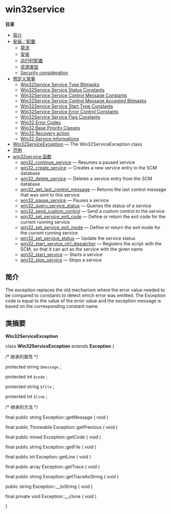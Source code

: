 win32service
============

**目录**

-   [简介](/intro/win32service.html)
-   [安装／配置](/win32service/setup.html)
    -   [需求](/win32service/setup.html#需求)
    -   [安装](/win32service/setup.html#安装)
    -   [运行时配置](/win32service/setup.html#运行时配置)
    -   [资源类型](/win32service/setup.html#资源类型)
    -   [Security
        consideration](/win32service/setup.html#Security%20consideration)
-   [预定义常量](/win32service/constants.html)
    -   [Win32Service Service Type
        Bitmasks](/win32service/constants.html#Win32Service%20Service%20Type%20Bitmasks)
    -   [Win32Service Service Status
        Constants](/win32service/constants.html#Win32Service%20Service%20Status%20Constants)
    -   [Win32Service Service Control Message
        Constants](/win32service/constants.html#Win32Service%20Service%20Control%20Message%20Constants)
    -   [Win32Service Service Control Message Accepted
        Bitmasks](/win32service/constants.html#Win32Service%20Service%20Control%20Message%20Accepted%20Bitmasks)
    -   [Win32Service Service Start Type
        Constants](/win32service/constants.html#Win32Service%20Service%20Start%20Type%20Constants)
    -   [Win32Service Service Error Control
        Constants](/win32service/constants.html#Win32Service%20Service%20Error%20Control%20Constants)
    -   [Win32Service Service Flag
        Constants](/win32service/constants.html#Win32Service%20Service%20Flag%20Constants)
    -   [Win32 Error
        Codes](/win32service/constants.html#Win32%20Error%20Codes)
    -   [Win32 Base Priority
        Classes](/win32service/constants.html#Win32%20Base%20Priority%20Classes)
    -   [Win32 Recovery
        action](/win32service/constants.html#Win32%20Recovery%20action)
    -   [Win32 Service
        informations](/win32service/constants.html#Win32%20Service%20informations)
-   [Win32ServiceException](/class/win32serviceexception.html) — The
    Win32ServiceException class
-   [范例](/win32service/examples.html)
-   [win32service 函数](/ref/win32service.html)
    -   [win32\_continue\_service](/ref/win32service.html#win32_continue_service)
        — Resumes a paused service
    -   [win32\_create\_service](/ref/win32service.html#win32_create_service)
        — Creates a new service entry in the SCM database
    -   [win32\_delete\_service](/ref/win32service.html#win32_delete_service)
        — Deletes a service entry from the SCM database
    -   [win32\_get\_last\_control\_message](/ref/win32service.html#win32_get_last_control_message)
        — Returns the last control message that was sent to this service
    -   [win32\_pause\_service](/ref/win32service.html#win32_pause_service)
        — Pauses a service
    -   [win32\_query\_service\_status](/ref/win32service.html#win32_query_service_status)
        — Queries the status of a service
    -   [win32\_send\_custom\_control](/ref/win32service.html#win32_send_custom_control)
        — Send a custom control to the service
    -   [win32\_set\_service\_exit\_code](/ref/win32service.html#win32_set_service_exit_code)
        — Define or return the exit code for the current running service
    -   [win32\_set\_service\_exit\_mode](/ref/win32service.html#win32_set_service_exit_mode)
        — Define or return the exit mode for the current running service
    -   [win32\_set\_service\_status](/ref/win32service.html#win32_set_service_status)
        — Update the service status
    -   [win32\_start\_service\_ctrl\_dispatcher](/ref/win32service.html#win32_start_service_ctrl_dispatcher)
        — Registers the script with the SCM, so that it can act as the
        service with the given name
    -   [win32\_start\_service](/ref/win32service.html#win32_start_service)
        — Starts a service
    -   [win32\_stop\_service](/ref/win32service.html#win32_stop_service)
        — Stops a service

简介
----

The exception replaces the old mechanism where the error value needed to
be compared to constants to detect which error was emitted. The
Exception code is equal to the value of the error value and the
exception message is based on the corresponding constant name.

类摘要
------

**Win32ServiceException**

<span class="ooclass"> class **Win32ServiceException** </span> <span
class="ooclass"> <span class="modifier">extends</span> **Exception**
</span> {

/\* 继承的属性 \*/

<span class="modifier">protected</span> <span class="type">string</span>
`$message` ;

<span class="modifier">protected</span> <span class="type">int</span>
`$code` ;

<span class="modifier">protected</span> <span class="type">string</span>
`$file` ;

<span class="modifier">protected</span> <span class="type">int</span>
`$line` ;

/\* 继承的方法 \*/

<span class="modifier">final</span> <span class="modifier">public</span>
<span class="type">string</span> <span
class="methodname">Exception::getMessage</span> ( <span
class="methodparam">void</span> )

<span class="modifier">final</span> <span class="modifier">public</span>
<span class="type">Throwable</span> <span
class="methodname">Exception::getPrevious</span> ( <span
class="methodparam">void</span> )

<span class="modifier">final</span> <span class="modifier">public</span>
<span class="type">mixed</span> <span
class="methodname">Exception::getCode</span> ( <span
class="methodparam">void</span> )

<span class="modifier">final</span> <span class="modifier">public</span>
<span class="type">string</span> <span
class="methodname">Exception::getFile</span> ( <span
class="methodparam">void</span> )

<span class="modifier">final</span> <span class="modifier">public</span>
<span class="type">int</span> <span
class="methodname">Exception::getLine</span> ( <span
class="methodparam">void</span> )

<span class="modifier">final</span> <span class="modifier">public</span>
<span class="type">array</span> <span
class="methodname">Exception::getTrace</span> ( <span
class="methodparam">void</span> )

<span class="modifier">final</span> <span class="modifier">public</span>
<span class="type">string</span> <span
class="methodname">Exception::getTraceAsString</span> ( <span
class="methodparam">void</span> )

<span class="modifier">public</span> <span class="type">string</span>
<span class="methodname">Exception::\_\_toString</span> ( <span
class="methodparam">void</span> )

<span class="modifier">final</span> <span
class="modifier">private</span> <span class="type">void</span> <span
class="methodname">Exception::\_\_clone</span> ( <span
class="methodparam">void</span> )

}
